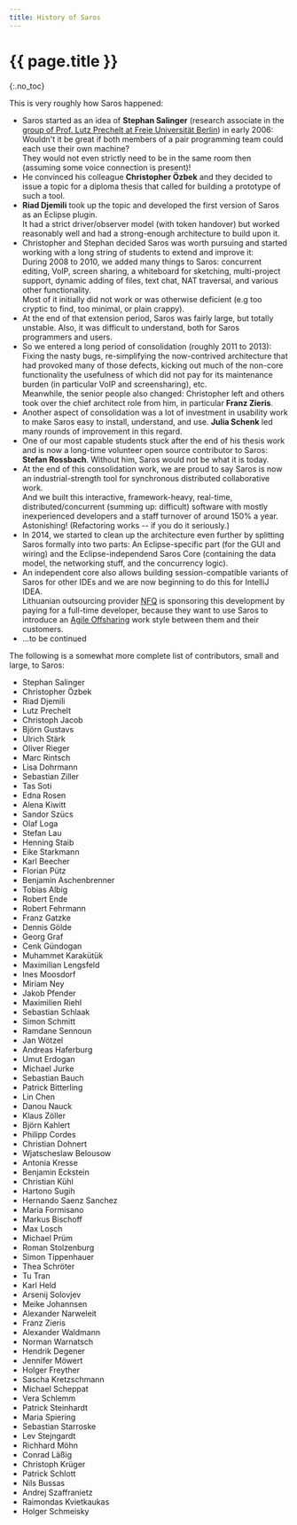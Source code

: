 ```yaml
---
title: History of Saros
---
```


# {{ page.title }}
{:.no_toc}


This is very roughly how Saros happened:

*   Saros started as an idea of **Stephan Salinger** (research associate
    in the [group of Prof. Lutz Prechelt at Freie Universität
    Berlin](http://www.inf.fu-berlin.de/w/SE)) in early 2006: Wouldn't
    it be great if both members of a pair programming team could each
    use their own machine?\
    They would not even strictly need to be in the same room then
    (assuming some voice connection is present)!
*   He convinced his colleague **Christopher Özbek** and they decided to
    issue a topic for a diploma thesis that called for building a
    prototype of such a tool.
*   **Riad Djemili** took up the topic and developed the first version
    of Saros as an Eclipse plugin.\
    It had a strict driver/observer model (with token handover) but
    worked reasonably well and had a strong-enough architecture to build
    upon it.
*   Christopher and Stephan decided Saros was worth pursuing and started
    working with a long string of students to extend and improve it:\
    During 2008 to 2010, we added many things to Saros: concurrent
    editing, VoIP, screen sharing, a whiteboard for sketching,
    multi-project support, dynamic adding of files, text chat, NAT
    traversal, and various other functionality.\
    Most of it initially did not work or was otherwise deficient (e.g
    too cryptic to find, too minimal, or plain crappy).
*   At the end of that extension period, Saros was fairly large, but
    totally unstable. Also, it was difficult to understand, both for
    Saros programmers and users.
*   So we entered a long period of consolidation (roughly 2011 to 2013):
    Fixing the nasty bugs, re-simplifying the now-contrived architecture
    that had provoked many of those defects, kicking out much of the
    non-core functionality the usefulness of which did not pay for its
    maintenance burden (in particular VoIP and screensharing), etc.\
    Meanwhile, the senior people also changed: Christopher left and
    others took over the chief architect role from him, in particular
    **Franz Zieris**.
*   Another aspect of consolidation was a lot of investment in usability
    work to make Saros easy to install, understand, and use. **Julia
    Schenk** led many rounds of improvement in this regard.
*   One of our most capable students stuck after the end of his thesis
    work and is now a long-time volunteer open source contributor to
    Saros: **Stefan Rossbach**. Without him, Saros would not be what it
    is today.
*   At the end of this consolidation work, we are proud to say Saros is
    now an industrial-strength tool for synchronous distributed
    collaborative work.\
    And we built this interactive, framework-heavy, real-time,
    distributed/concurrent (summing up: difficult) software with mostly
    inexperienced developers and a staff turnover of around 150% a year.
    Astonishing! (Refactoring works -- if you do it seriously.)
*   In 2014, we started to clean up the architecture even further by
    splitting Saros formally into two parts: An Eclipse-specific part
    (for the GUI and wiring) and the Eclipse-independend Saros Core
    (containing the data model, the networking stuff, and the
    concurrency logic).
*   An independent core also allows building session-compatible variants
    of Saros for other IDEs and we are now beginning to do this for
    IntelliJ IDEA.\
    Lithuanian outsourcing provider [NFQ](http://nfq.com) is sponsoring
    this development by paying for a full-time developer, because they
    want to use Saros to introduce an [Agile
    Offsharing](http://www.inf.fu-berlin.de/inst/ag-se/pubs/agogidea-chase2013.pdf)
    work style between them and their customers.
*   ...to be continued

The following is a somewhat more complete list of contributors, small
and large, to Saros:

*   Stephan Salinger
*   Christopher Özbek
*   Riad Djemili
*   Lutz Prechelt
*   Christoph Jacob
*   Björn Gustavs
*   Ulrich Stärk
*   Oliver Rieger
*   Marc Rintsch
*   Lisa Dohrmann
*   Sebastian Ziller
*   Tas Soti
*   Edna Rosen
*   Alena Kiwitt
*   Sandor Szücs
*   Olaf Loga
*   Stefan Lau
*   Henning Staib
*   Eike Starkmann
*   Karl Beecher
*   Florian Pütz
*   Benjamin Aschenbrenner
*   Tobias Albig
*   Robert Ende
*   Robert Fehrmann
*   Franz Gatzke
*   Dennis Gölde
*   Georg Graf
*   Cenk Gündogan
*   Muhammet Karakütük
*   Maximilian Lengsfeld
*   Ines Moosdorf
*   Miriam Ney
*   Jakob Pfender
*   Maximilien Riehl
*   Sebastian Schlaak
*   Simon Schmitt
*   Ramdane Sennoun
*   Jan Wötzel
*   Andreas Haferburg
*   Umut Erdogan
*   Michael Jurke
*   Sebastian Bauch
*   Patrick Bitterling
*   Lin Chen
*   Danou Nauck
*   Klaus Zöller
*   Björn Kahlert
*   Philipp Cordes
*   Christian Dohnert
*   Wjatscheslaw Belousow
*   Antonia Kresse
*   Benjamin Eckstein
*   Christian Kühl
*   Hartono Sugih
*   Hernando Saenz Sanchez
*   Maria Formisano
*   Markus Bischoff
*   Max Losch
*   Michael Prüm
*   Roman Stolzenburg
*   Simon Tippenhauer
*   Thea Schröter
*   Tu Tran
*   Karl Held
*   Arsenij Solovjev
*   Meike Johannsen
*   Alexander Narweleit
*   Franz Zieris
*   Alexander Waldmann
*   Norman Warnatsch
*   Hendrik Degener
*   Jennifer Möwert
*   Holger Freyther
*   Sascha Kretzschmann
*   Michael Scheppat
*   Vera Schlemm
*   Patrick Steinhardt
*   Maria Spiering
*   Sebastian Starroske
*   Lev Stejngardt
*   Richhard Möhn
*   Conrad Läßig
*   Christoph Krüger
*   Patrick Schlott
*   Nils Bussas
*   Andrej Szaffranietz
*   Raimondas Kvietkaukas
*   Holger Schmeisky